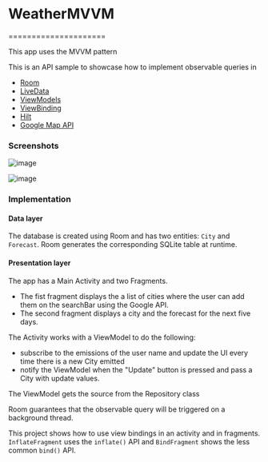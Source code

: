 # WeatherMVVM
=====================

This app uses the MVVM pattern

This is an API sample to showcase how to implement observable queries in
* [Room](https://developer.android.com/topic/libraries/architecture/room.html)
* [LiveData](https://developer.android.com/reference/android/arch/lifecycle/LiveData.html)
* [ViewModels](https://developer.android.com/reference/android/arch/lifecycle/ViewModel.html)
* [ViewBinding](https://developer.android.com/topic/libraries/view-binding)
* [Hilt](https://developer.android.com/training/dependency-injection/hilt-android)
* [Google Map API](https://developers.google.com/maps/documentation/places/android-sdk/autocomplete?hl=es-419#maps_places_autocomplete_country_filter-kotlin)


### Screenshots
![image](https://user-images.githubusercontent.com/4177453/138528178-846ece6a-30e6-47f1-8032-335cbfc26967.png)

![image](https://user-images.githubusercontent.com/4177453/138528275-b5840465-36a4-4841-a758-2931f5d3e49d.png)

### Implementation

#### Data layer

The database is created using Room and has two entities: `City` and `Forecast`. Room generates the corresponding SQLite table at
runtime.

#### Presentation layer

The app has a Main Activity and two Fragments. 

* The fist fragment displays the a list of cities where the user can add them on the searchBar using the Google API.  
* The second fragment displays a city and the forecast for the next five days.

The Activity works with a ViewModel to do the following:
* subscribe to the emissions of the user name and update the UI every time there is a new City emitted
* notify the ViewModel when the "Update" button is pressed and pass a City with update values.

The ViewModel gets the source from the Repository class

Room guarantees that the observable query will be triggered on a background thread. 

This project shows how to use view bindings in an activity and in fragments. `InflateFragment`
uses the `inflate()` API and `BindFragment` shows the less common `bind()` API.



